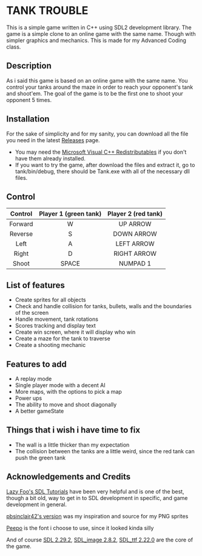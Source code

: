# TANK TROUBLE
This is a simple game written in C++ using SDL2 development library. The game is a simple clone to an online game with the same name. Though with simpler graphics and mechanics. This is made for my Advanced Coding class.

## Description
As i said this game is based on an online game with the same name. You control your tanks around the maze in order to reach your opponent's tank and shoot'em. The goal of the game is to be the first one to shoot your opponent 5 times.
 
## Installation
For the sake of simplicity and for my sanity, you can download all the file you need in the latest [Releases](https://github.com/Vanhhoang2810/tank/releases) page.
- You may need the [Microsoft Visual C++ Redistributables](https://support.microsoft.com/en-us/topic/the-latest-supported-visual-c-downloads-2647da03-1eea-4433-9aff-95f26a218cc0) if you don't have them already installed.
- If you want to try the game, after download the files and extract it, go to tank/bin/debug, there should be Tank.exe with all of the necessary dll files.

## Control
|Control|Player 1 (green tank)|Player 2 (red tank)|
|:-----:|:-------------------:|:-------------------:|
|Forward|W|UP ARROW|
|Reverse|S|DOWN ARROW|
|Left|A|LEFT ARROW|
|Right|D|RIGHT ARROW|
|Shoot|SPACE|NUMPAD 1|

## List of features
- Create sprites for all objects
- Check and handle collision for tanks, bullets, walls and the boundaries of the screen
- Handle movement, tank rotations
- Scores tracking and display text
- Create win screen, where it will display who win
- Create a maze for the tank to traverse
- Create a shooting mechanic

## Features to add
- A replay mode
- Single player mode with a decent AI
- More maps, with the options to pick a map
- Power ups
- The ability to move and shoot diagonally
- A better gameState 

## Things that i wish i have time to fix
- The wall is a little thicker than my expectation
- The collision between the tanks are a little weird, since the red tank can push the green tank
  
## Acknowledgements and Credits
[Lazy Foo's SDL Tutorials](https://lazyfoo.net/tutorials/SDL/index.php) have been very helpful and is one of the best, though a bit old, way to get in to SDL development in specific, and game development in general.

[pbsinclair42's version](https://github.com/pbsinclair42/TankTrouble) was my inspiration and source for my PNG sprites

[Peepo](https://www.dafont.com/peepo.font) is the font i choose to use, since it looked kinda silly

And of course [SDL 2.29.2](https://github.com/libsdl-org/SDL/releases/tag/prerelease-2.29.2), [SDL_image 2.8.2](https://github.com/libsdl-org/SDL_image/releases/tag/release-2.8.2),  [SDL_ttf 2.22.0](https://github.com/libsdl-org/SDL_ttf/releases/tag/release-2.22.0) are the core of the game.

